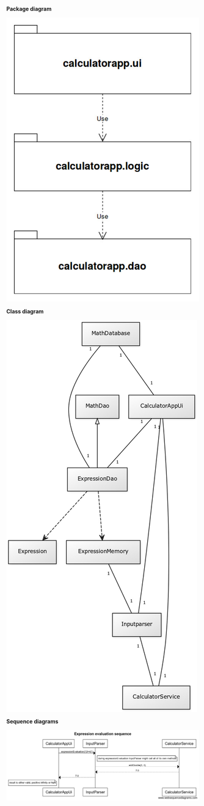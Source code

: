**Package diagram**

![package diagram](https://github.com/Jsos17/CalculatorApp/blob/master/dokumentointi/calculatorapp_package_diagram.jpg)

**Class diagram**

![class diagram](https://github.com/Jsos17/CalculatorApp/blob/master/dokumentointi/calculatorapp_class_diagram.jpg)


**Sequence diagrams**

![Expression evaluation](https://github.com/Jsos17/CalculatorApp/blob/master/dokumentointi/Expression%20evaluation%20sequence.png)

